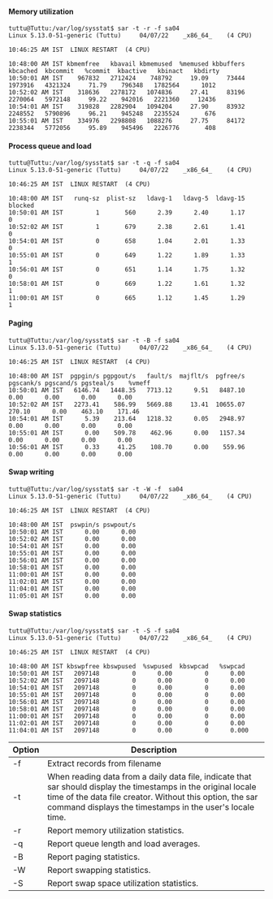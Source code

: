 #### Memory utilization

```
tuttu@Tuttu:/var/log/sysstat$ sar -t -r -f sa04
Linux 5.13.0-51-generic (Tuttu) 	04/07/22 	_x86_64_	(4 CPU)

10:46:25 AM IST  LINUX RESTART	(4 CPU)

10:48:00 AM IST kbmemfree   kbavail kbmemused  %memused kbbuffers  kbcached  kbcommit   %commit  kbactive   kbinact   kbdirty
10:50:01 AM IST    967832   2712424    748792     19.09     73444   1973916   4321324     71.79    796348   1782564      1012
10:52:02 AM IST    318636   2278172   1074836     27.41     83196   2270064   5972148     99.22    942016   2221360     12436
10:54:01 AM IST    319828   2282904   1094204     27.90     83932   2248552   5790896     96.21    945248   2235524       676
10:55:01 AM IST    334976   2298808   1088276     27.75     84172   2238344   5772056     95.89    945496   2226776       408
```
#### Process queue and load

```
tuttu@Tuttu:/var/log/sysstat$ sar -t -q -f sa04
Linux 5.13.0-51-generic (Tuttu) 	04/07/22 	_x86_64_	(4 CPU)

10:46:25 AM IST  LINUX RESTART	(4 CPU)

10:48:00 AM IST   runq-sz  plist-sz   ldavg-1   ldavg-5  ldavg-15   blocked
10:50:01 AM IST         1       560      2.39      2.40      1.17         0
10:52:02 AM IST         1       679      2.38      2.61      1.41         0
10:54:01 AM IST         0       658      1.04      2.01      1.33         0
10:55:01 AM IST         0       649      1.22      1.89      1.33         1
10:56:01 AM IST         0       651      1.14      1.75      1.32         0
10:58:01 AM IST         0       669      1.22      1.61      1.32         1
11:00:01 AM IST         0       665      1.12      1.45      1.29         1
```

#### Paging

```
tuttu@Tuttu:/var/log/sysstat$ sar -t -B -f sa04
Linux 5.13.0-51-generic (Tuttu) 	04/07/22 	_x86_64_	(4 CPU)

10:46:25 AM IST  LINUX RESTART	(4 CPU)

10:48:00 AM IST  pgpgin/s pgpgout/s   fault/s  majflt/s  pgfree/s pgscank/s pgscand/s pgsteal/s    %vmeff
10:50:01 AM IST   6146.74   1448.35   7713.12      9.51   8487.10      0.00      0.00      0.00      0.00
10:52:02 AM IST   2273.41    586.99   5669.88     13.41  10655.07    270.10      0.00    463.10    171.46
10:54:01 AM IST      5.39    213.64   1218.32      0.05   2948.97      0.00      0.00      0.00      0.00
10:55:01 AM IST      0.00    509.78    462.96      0.00   1157.34      0.00      0.00      0.00      0.00
10:56:01 AM IST      0.33     41.25    108.70      0.00    559.96      0.00      0.00      0.00      0.00
```

#### Swap writing

```
tuttu@Tuttu:/var/log/sysstat$ sar -t -W -f  sa04
Linux 5.13.0-51-generic (Tuttu) 	04/07/22 	_x86_64_	(4 CPU)

10:46:25 AM IST  LINUX RESTART	(4 CPU)

10:48:00 AM IST  pswpin/s pswpout/s
10:50:01 AM IST      0.00      0.00
10:52:02 AM IST      0.00      0.00
10:54:01 AM IST      0.00      0.00
10:55:01 AM IST      0.00      0.00
10:56:01 AM IST      0.00      0.00
10:58:01 AM IST      0.00      0.00
11:00:01 AM IST      0.00      0.00
11:02:01 AM IST      0.00      0.00
11:04:01 AM IST      0.00      0.00
11:05:01 AM IST      0.00      0.00
```

#### Swap statistics

```
tuttu@Tuttu:/var/log/sysstat$ sar -t -S -f sa04
Linux 5.13.0-51-generic (Tuttu) 	04/07/22 	_x86_64_	(4 CPU)

10:46:25 AM IST  LINUX RESTART	(4 CPU)

10:48:00 AM IST kbswpfree kbswpused  %swpused  kbswpcad   %swpcad
10:50:01 AM IST   2097148         0      0.00         0      0.00
10:52:02 AM IST   2097148         0      0.00         0      0.00
10:54:01 AM IST   2097148         0      0.00         0      0.00
10:55:01 AM IST   2097148         0      0.00         0      0.00
10:56:01 AM IST   2097148         0      0.00         0      0.00
10:58:01 AM IST   2097148         0      0.00         0      0.00
11:00:01 AM IST   2097148         0      0.00         0      0.00
11:02:01 AM IST   2097148         0      0.00         0      0.00
11:04:01 AM IST   2097148         0      0.00         0      0.000
```

|  Option  | Description|
---------|-----------
-f   |  Extract records from filename 
-t |  When reading data from a daily data file, indicate that sar should display the timestamps in the original locale time of the data file creator. Without this option, the sar command displays the timestamps in the user's locale time.
-r |  Report memory utilization statistics. 
-q |  Report queue length and load averages.
-B  |  Report paging statistics.
-W |  Report swapping statistics.
-S   |  Report swap space utilization statistics. 
